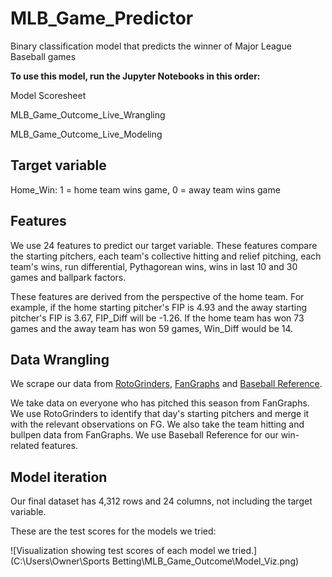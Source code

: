 # MLB_Game_Predictor
Binary classification model that predicts the winner of Major League Baseball games

**To use this model, run the Jupyter Notebooks in this order:**

Model Scoresheet

MLB_Game_Outcome_Live_Wrangling

MLB_Game_Outcome_Live_Modeling

## Target variable
Home_Win: 1 = home team wins game, 0 = away team wins game

## Features
We use 24 features to predict our target variable. These features compare the starting pitchers, each team's collective hitting and relief pitching, each team's wins, run differential, Pythagorean wins, wins in last 10 and 30 games and ballpark factors.

These features are derived from the perspective of the home team. For example, if the home starting pitcher's FIP is 4.93 and the away starting pitcher's FIP is 3.67, FIP_Diff will be -1.26. If the home team has won 73 games and the away team has won 59 games, Win_Diff would be 14.

## Data Wrangling
We scrape our data from [RotoGrinders](https://rotogrinders.com/), [FanGraphs](https://www.fangraphs.com/) and [Baseball Reference](https://www.baseball-reference.com/).

We take data on everyone who has pitched this season from FanGraphs. We use RotoGrinders to identify that day's starting pitchers and merge it with the relevant observations on FG. We also take the team hitting and bullpen data from FanGraphs. We use Baseball Reference for our win-related features.

## Model iteration
Our final dataset has 4,312 rows and 24 columns, not including the target variable.

These are the test scores for the models we tried:

![Visualization showing test scores of each model we tried.](C:\Users\Owner\Sports Betting\MLB_Game_Outcome\Model_Viz.png)





